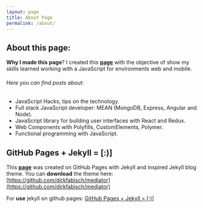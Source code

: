 ```yaml
---
layout: page
title: About Page
permalink: /about/
---
```

About this page:
----------------
**Why I made this page**? I created this [**page**](http://robsonfagundes.github.io) with the objective of show my skills learned working with a JavaScript for environments web and mobile.

###### Here you can find posts about:

 -   JavaScript Hacks, tips on the technology.
 -   Full stack JavaScript developer: MEAN (MongoDB, Express, Angular and Node).
 -   JavaScript library for building user interfaces with React and Redux.
 -   Web Components with Polyfills, CustomElements, Polymer.
 -   Functional programming with JavaScript.


GitHub Pages + Jekyll = [:)]
----------------
This [**page**](http://robsonfagundes.github.io) was created on GitHub Pages with Jekyll and inspired Jekyll blog theme. 
You can **download** the theme here:
[https://github.com/dirkfabisch/mediator](https://github.com/dirkfabisch/mediator)  

For **use** jekyll on github pages: [GitHub Pages + Jekyll = [:)]](http://robsonfagundes.github.io/feature/2015/12/05/GitHub%20Pages%20+%20Jekyll%20=%20%5B:%29%5D.html)  
